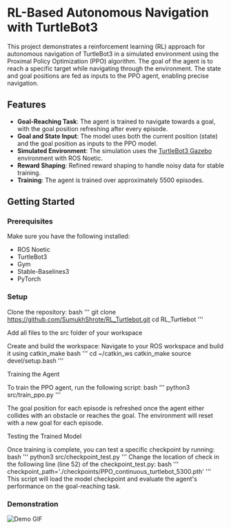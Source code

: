 # RL-Based Autonomous Navigation with TurtleBot3

This project demonstrates a reinforcement learning (RL) approach for autonomous navigation of TurtleBot3 in a simulated environment using the Proximal Policy Optimization (PPO) algorithm. The goal of the agent is to reach a specific target while navigating through the environment. The state and goal positions are fed as inputs to the PPO agent, enabling precise navigation.

## Features
- **Goal-Reaching Task**: The agent is trained to navigate towards a goal, with the goal position refreshing after every episode.
- **Goal and State Input**: The model uses both the current position (state) and the goal position as inputs to the PPO model.
- **Simulated Environment**: The simulation uses the [TurtleBot3 Gazebo](https://github.com/ROBOTIS-GIT/turtlebot3) environment with ROS Noetic.
- **Reward Shaping**: Refined reward shaping to handle noisy data for stable training.
- **Training**: The agent is trained over approximately 5500 episodes.

## Getting Started

### Prerequisites
Make sure you have the following installed:
- ROS Noetic
- TurtleBot3
- Gym
- Stable-Baselines3
- PyTorch

### Setup
Clone the repository:
bash '''
git clone https://github.com/SumukhShrote/RL_Turtlebot.git
cd RL_Turtlebot
'''

Add all files to the src folder of your workspace

Create and build the workspace: Navigate to your ROS workspace and build it using catkin_make
bash '''
cd ~/catkin_ws
catkin_make
source devel/setup.bash
'''

Training the Agent

To train the PPO agent, run the following script:
bash '''
python3 src/train_ppo.py
'''

The goal position for each episode is refreshed once the agent either collides with an obstacle or reaches the goal. The environment will reset with a new goal for each episode.


Testing the Trained Model

Once training is complete, you can test a specific checkpoint by running:
bash '''
python3 src/checkpoint_test.py 
'''
Change the location of check in the following line (line 52) of the checkpoint_test.py:
bash '''
checkpoint_path='./checkpoints/PPO_continuous_turtlebot_5300.pth'
'''
This script will load the model checkpoint and evaluate the agent's performance on the goal-reaching task.

### Demonstration
![Demo GIF](assets/rl_turtebot.gif)


